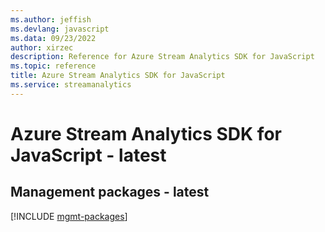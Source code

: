 ```yaml
---
ms.author: jeffish
ms.devlang: javascript
ms.data: 09/23/2022
author: xirzec
description: Reference for Azure Stream Analytics SDK for JavaScript
ms.topic: reference
title: Azure Stream Analytics SDK for JavaScript
ms.service: streamanalytics
---
```

# Azure Stream Analytics SDK for JavaScript - latest

## Management packages - latest
[!INCLUDE [mgmt-packages](stream-analytics-mgmt-index.md)]
